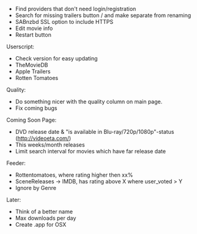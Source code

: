 * Find providers that don't need login/registration
* Search for missing trailers button / and make separate from renaming
* SABnzbd SSL option to include HTTPS
* Edit movie info
* Restart button

Userscript:

* Check version for easy updating
* TheMovieDB
* Apple Trailers
* Rotten Tomatoes

Quality:

* Do something nicer with the quality column on main page.
* Fix coming bugs

Coming Soon Page:

* DVD release date & "is available in Blu-ray/720p/1080p"-status (http://videoeta.com/)
* This weeks/month releases
* Limit search interval for movies which have far release date

Feeder:

* Rottentomatoes, where rating higher then xx%
* SceneReleases -> IMDB, has rating above X where user_voted > Y
* Ignore by Genre

Later:

* Think of a better name
* Max downloads per day
* Create .app for OSX
